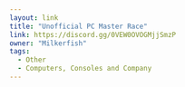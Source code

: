 ```yaml
---
layout: link
title: "Unofficial PC Master Race"
link: https://discord.gg/0VEW0OVOGMjjSmzP
owner: "Milkerfish"
tags: 
  - Other
  - Computers, Consoles and Company
---
```

